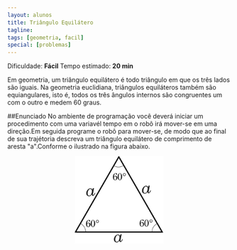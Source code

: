 ```yaml
---
layout: alunos
title: Triângulo Equilátero
tagline:
tags: [geometria, facil]
special: [problemas]
---
```


Dificuldade: **Fácil**
Tempo estimado: **20 min**


Em geometria, um triângulo equilátero é todo triângulo em que os três lados são iguais. Na geometria euclidiana, triângulos equiláteros também são equiangulares, isto é, todos os três ângulos internos são congruentes um com o outro e medem 60 graus.


##Enunciado
No ambiente de programação você deverá iniciar um procedimento com uma variavél tempo em o robô irá mover-se em uma direção.Em seguida programe o robô para mover-se, de modo que ao final de sua trajétoria descreva um triângulo equilátero de comprimento de aresta "a".Conforme o ilustrado na figura abaixo.




<center>
<img width="200" src="/assets/img/exercicios/triangulo_equilatero.png" alt="">
</center>


